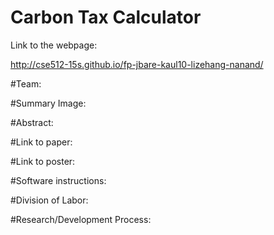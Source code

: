# Carbon Tax Calculator

Link to the webpage:

http://cse512-15s.github.io/fp-jbare-kaul10-lizehang-nanand/

#Team:

#Summary Image:

#Abstract:

#Link to paper:

#Link to poster:

#Software instructions:

#Division of Labor:

#Research/Development Process:
